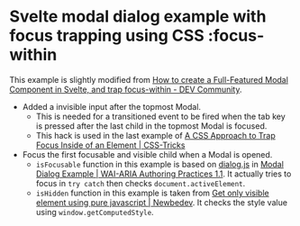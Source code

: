 # Svelte modal dialog example with focus trapping using CSS :focus-within

This example is slightly modified from [How to create a Full-Featured Modal Component in Svelte, and trap focus-within - DEV Community](https://dev.to/vibhanshu909/how-to-create-a-full-featured-modal-component-in-svelte-and-trap-focus-within-474i).

* Added a invisible input after the topmost Modal.
    * This is needed for a transitioned event to be fired when the tab key is pressed
      after the last child in the topmost Modal is focused.
    * This hack is used in the last example of [A CSS Approach to Trap Focus Inside of an Element | CSS-Tricks](https://css-tricks.com/a-css-approach-to-trap-focus-inside-of-an-element/)
* Focus the first focusable and visible child when a Modal is opened.
    * `isFocusable` function in this example is based on 
      [dialog.js](https://www.w3.org/TR/wai-aria-practices-1.1/examples/dialog-modal/js/dialog.js) in
      [Modal Dialog Example | WAI-ARIA Authoring Practices 1.1](https://www.w3.org/TR/wai-aria-practices-1.1/examples/dialog-modal/dialog.html).
      It actually tries to focus in `try catch` then checks `document.activeElement`.
    * `isHidden` function in this example is taken from [Get only visible element using pure javascript | Newbedev](https://newbedev.com/get-only-visible-element-using-pure-javascript).
      It checks the style value using `window.getComputedStyle`.
